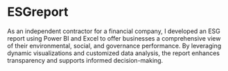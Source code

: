 # ESGreport
As an independent contractor for a financial company, I developed an ESG report using Power BI and Excel to offer businesses a comprehensive view of their environmental, social, and governance performance. By leveraging dynamic visualizations and customized data analysis, the report enhances transparency and supports informed decision-making.
